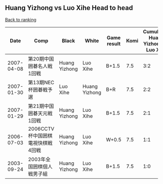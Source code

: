 ## Huang Yizhong vs Luo Xihe Head to head

[Back to ranking](../../index.md)




| **Date** | **Comp** | **Black** | **White** | **Game result** | **Komi** | **Cumulative Huang Yizhong vs Luo Xihe** | **Huang Yizhong streak** | **Luo Xihe streak** | 
| --- | --- | --- | --- | --- | --- | --- | --- | --- |
| 2007-04-08 | 第20期中国囲碁名人戦1回戦 | Huang Yizhong | Luo Xihe | B+1.5 | 7.5 | 3:2 | 1 | 0 | 
| 2007-01-30 | 第13期NEC杯囲碁戦予選 | Luo Xihe | Huang Yizhong | B+R | 7.5 | 2:2 | 0 | 1 | 
| 2007-01-29 | 第21期中国囲碁天元戦1回戦 | Huang Yizhong | Luo Xihe | B+1.5 | 7.5 | 2:1 | 1 | 0 | 
| 2006-07-03 | 2006CCTV杯中国囲棋電視快棋戦4回戦 | Huang Yizhong | Luo Xihe | W+0.5 | 7.5 | 1:1 | 0 | 1 | 
| 2003-09-24 | 2003年全国囲棋個人戦男子組 | Huang Yizhong | Luo Xihe | B+1.5 | 7.5 | 1:0 | 1 | 0 |




